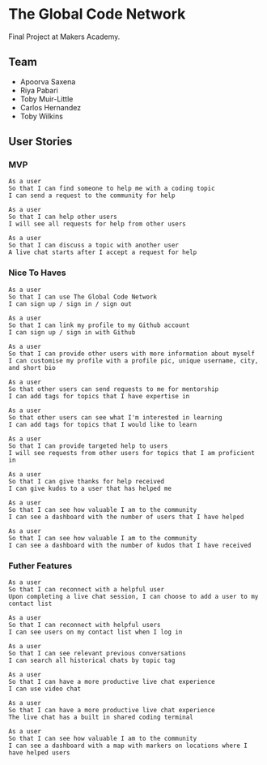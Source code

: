 # The Global Code Network

Final Project at Makers Academy.

## Team

- Apoorva Saxena
- Riya Pabari
- Toby Muir-Little
- Carlos Hernandez
- Toby Wilkins

## User Stories

### MVP

```
As a user
So that I can find someone to help me with a coding topic
I can send a request to the community for help
```

```
As a user
So that I can help other users
I will see all requests for help from other users
```

```
As a user
So that I can discuss a topic with another user
A live chat starts after I accept a request for help
```


### Nice To Haves

```
As a user
So that I can use The Global Code Network
I can sign up / sign in / sign out
```

```
As a user
So that I can link my profile to my Github account
I can sign up / sign in with Github
```

```
As a user
So that I can provide other users with more information about myself
I can customise my profile with a profile pic, unique username, city, and short bio
```

```
As a user
So that other users can send requests to me for mentorship
I can add tags for topics that I have expertise in
```

```
As a user
So that other users can see what I'm interested in learning
I can add tags for topics that I would like to learn
```

```
As a user
So that I can provide targeted help to users
I will see requests from other users for topics that I am proficient in
```

```
As a user
So that I can give thanks for help received
I can give kudos to a user that has helped me
```

```
As a user
So that I can see how valuable I am to the community
I can see a dashboard with the number of users that I have helped
```

```
As a user
So that I can see how valuable I am to the community
I can see a dashboard with the number of kudos that I have received
```


### Futher Features

```
As a user
So that I can reconnect with a helpful user
Upon completing a live chat session, I can choose to add a user to my contact list
```

```
As a user
So that I can reconnect with helpful users
I can see users on my contact list when I log in
```

```
As a user
So that I can see relevant previous conversations
I can search all historical chats by topic tag
```

```
As a user
So that I can have a more productive live chat experience
I can use video chat
```

```
As a user
So that I can have a more productive live chat experience
The live chat has a built in shared coding terminal
```

```
As a user
So that I can see how valuable I am to the community
I can see a dashboard with a map with markers on locations where I have helped users
```

